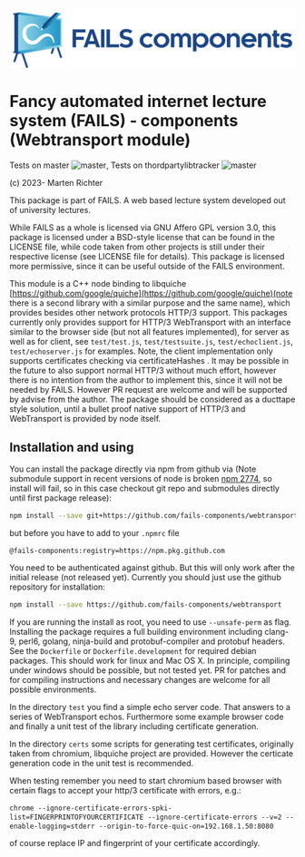 !["FAILS logo"](failslogo.svg)
# Fancy automated internet lecture system (**FAILS**) - components (Webtransport module)

Tests on master ![master](https://github.com/fails-components/webtransport/actions/workflows/libtest.yml/badge.svg?branch=master), Tests on thordpartylibtracker ![master](https://github.com/fails-components/webtransport/actions/workflows/libtest.yml/badge.svg?branch=thirdpartyibtracker)

(c) 2023- Marten Richter

This package is part of FAILS.
A web based lecture system developed out of university lectures.


While FAILS as a whole is licensed via GNU Affero GPL version 3.0, this package is licensed under a BSD-style license that can be found in the LICENSE file, while code taken from other projects is still under their respective license (see LICENSE file for details).
This package is licensed more permissive, since it can be useful outside of the FAILS environment.

This module is a C++ node binding to libquiche [https://github.com/google/quiche](https://github.com/google/quiche)(note there is a second library with a similar purpose and the same name), which provides besides other network protocols HTTP/3 support.
This packages currently only provides support for HTTP/3 WebTransport with an interface similar to the browser side (but not all features implemented), for server as well as for client, see `test/test.js`, `test/testsuite.js`, `test/echoclient.js`, `test/echoserver.js`  for examples.
Note, the client implementation only supports certificates checking via certificateHashes .
It may be possible in the future to also support normal HTTP/3 without much effort, however there is no intention from the author to implement this, since it will not be needed by FAILS. However PR request are welcome and will be supported by advise from the author.
The package should be considered as a ducttape style solution, until a bullet proof native support of HTTP/3 and WebTransport is provided by node itself.



## Installation and using
You can install the package directly via npm from github via (Note submodule support in recent versions of node is broken [npm 2774](https://github.com/npm/cli/issues/2774), so install will fail, so in this case checkout git repo and submodules directly until first package release):

```bash
npm install --save git+https://github.com/fails-components/webtransport
```
but before you have to add to your `.npmrc` file
```
@fails-components:registry=https://npm.pkg.github.com
```
You need to be authenticated against github.
But this will only work after the initial release (not released yet).
Currently you should just use the github repository for installation:
```bash
npm install --save https://github.com/fails-components/webtransport
```

If you are running the install as root, you need to use `--unsafe-perm` as flag.
Installing the package requires a full building environment including clang-9, perl6, golang,  ninja-build and protobuf-compiler and protobuf headers. See the `Dockerfile` or `Dockerfile.development` for required debian packages. 
This should work for linux and Mac OS X. In principle, compiling under windows should be possible, but not tested yet.  PR for patches and for compiling instructions and necessary changes are welcome for all possible environments. 

In the directory `test` you find a simple echo server code. That answers to a series of WebTransport echos. Furthermore some example browser code and finally a unit test of the library including certificate generation. 

In the directory `certs` some scripts for generating test certificates, originally taken from chromium, libquiche project are provided. However the certicate generation code in the unit test is recommended.

When testing remember you need to start chromium based browser with certain flags to accept your http/3 certificate with errors, e.g.:
```
chrome --ignore-certificate-errors-spki-list=FINGERPRINTOFYOURCERTIFICATE --ignore-certificate-errors --v=2 --enable-logging=stderr --origin-to-force-quic-on=192.168.1.50:8080
```
of course replace IP and fingerprint of your certificate accordingly.
